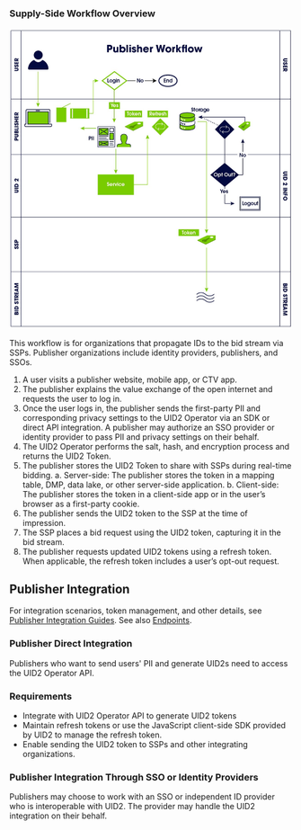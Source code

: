 ### Supply-Side Workflow Overview

![Publisher Workflow](/images/publisher_workflow.jpg)

This workflow is for organizations that propagate IDs to the bid stream via SSPs. Publisher organizations include identity providers, publishers, and SSOs.


1. A user visits a publisher website, mobile app, or CTV app.
2. The publisher explains the value exchange of the open internet and requests the user to log in.
3. Once the user logs in, the publisher sends the first-party PII and corresponding privacy settings to the UID2 Operator via an SDK or direct API integration. A publisher may authorize an SSO provider or identity provider to pass PII and privacy settings on their behalf.
4. The UID2 Operator performs the salt, hash, and encryption process and returns the UID2 Token.
5. The publisher stores the UID2 Token to share with SSPs during real-time bidding.
    a. Server-side: The publisher stores the token in a mapping table, DMP, data lake, or other server-side application.
    b. Client-side: The publisher stores the token in a client-side app or in the user’s browser as a first-party cookie.
6. The publisher sends the UID2 token to the SSP at the time of impression.
7. The SSP places a bid request using the UID2 token, capturing it in the bid stream.
8. The publisher requests updated UID2 tokens using a refresh token. When applicable, the refresh token includes a user’s opt-out request.

## Publisher Integration

For integration scenarios, token management, and other details, see [Publisher Integration Guides](/api/v1/guides/README.md). See also [Endpoints](/api/v1/endpoints/README.md).

### Publisher Direct Integration

Publishers who want to send users' PII and generate UID2s need to access the UID2 Operator API.

### Requirements

- Integrate with UID2 Operator API to generate UID2 tokens
- Maintain refresh tokens or use the JavaScript client-side SDK provided by UID2 to manage the refresh token.
- Enable sending the UID2 token to SSPs and other integrating organizations.

### Publisher Integration Through SSO or Identity Providers

Publishers may choose to work with an SSO or independent ID provider who is interoperable with UID2. The provider may handle the UID2 integration on their behalf.
